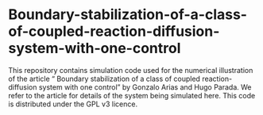 # Boundary-stabilization-of-a-class-of-coupled-reaction-diffusion-system-with-one-control
This repository contains simulation code used for the numerical illustration of the article “ Boundary stabilization of a class of coupled reaction-diffusion system with one control” by Gonzalo Arias and Hugo Parada. We refer to the article for details of the system being simulated here. This code is distributed under the GPL v3 licence.

